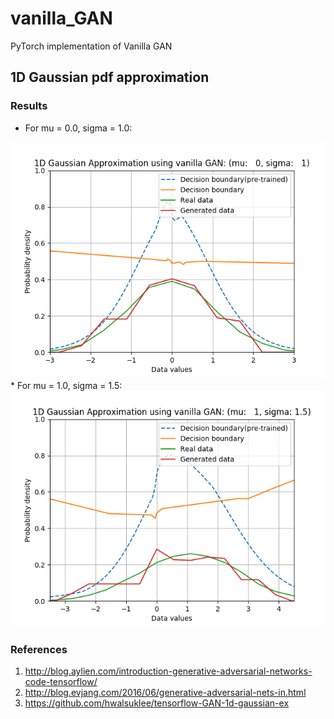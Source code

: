 # vanilla_GAN
PyTorch implementation of Vanilla GAN

## 1D Gaussian pdf approximation
### Results
* For mu = 0.0, sigma = 1.0:
<img src = 'results/1D_Gaussian_mu_0_sigma_1.png'>
* For mu = 1.0, sigma = 1.5:
<img src = 'results/1D_Gaussian_mu_1_sigma_1.5.png'>

### References
1. http://blog.aylien.com/introduction-generative-adversarial-networks-code-tensorflow/
2. http://blog.evjang.com/2016/06/generative-adversarial-nets-in.html
3. https://github.com/hwalsuklee/tensorflow-GAN-1d-gaussian-ex

